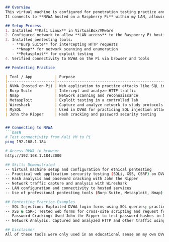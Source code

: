 ```markdown
## Overview
This virtual machine is configured for penetration testing practice and security research.  
It connects to **NVWA hosted on a Raspberry Pi** within my LAN, allowing ethical testing of web application vulnerabilities.-

## Setup Process
1. Installed **Kali Linux** in VirtualBox/VMware  
2. Configured network to allow **LAN access** to the Raspberry Pi hosting NVWA  
3. Installed pentesting tools:
   - **Burp Suite** for intercepting HTTP requests  
   - **Nmap** for network scanning and enumeration  
   - **Metasploit** for exploit testing  
4. Verified connectivity to NVWA on the Pi via browser and tools

## Pentesting Practice

| Tool / App          | Purpose                                                            |
|---------------------|--------------------------------------------------------------------|
| NVWA (hosted on Pi) | Web application to practice attacks like SQL injection, XSS, CSRF  |
| Burp Suite          | Intercept and analyze HTTP traffic                                 |
| Nmap                | Network scanning and reconnaissance                                |
| Metasploit          | Exploit testing in a controlled lab                                |
| Wireshark           | Capture and analyze network to study protocols and vulnerabilities |
| MySQL               | Used in DVWA for practicing SQL injection attacks                  |
| John the Ripper     | Hash cracking and password security testing                        |


## Connecting to NVWA
```bash
# Test connectivity from Kali VM to Pi
ping 192.168.1.184

# Access DVWA in browser
http://192.168.1.184:3000

## Skills Demonstrated
-- Virtual machine setup and configuration for ethical pentesting
-- Practical web application sercurity testing (SQLi, XSS, CSRF) on DVWA using MySQL
-- Hash analysis and password cracking with John the Ripper
-- Network traffic capture and analysis with Wireshark
-- LAN configuration and connectivity to hosted services
-- Use of professional pentesting tools (Burp Suite, Metasploit, Nmap) in a controlled lab

## Pentesting Practice Examples
-- SQL Injection: Exploited DVWA login forms using SQL queries; practiced safely on MySQL database
-- XSS & CSRF: Tested web forms for cross-site scripting and request forgery vulnerabilities
-- Password Cracking: Used John thr Ripper to test password hashes in DVWA
-- Network Analysis: Captured and analyzed HTTP and other traffic using Wireshark

## Disclaimer
All of these tools were only used in an educational sense on my own DVWA in a controlled and secure LAN setting.
